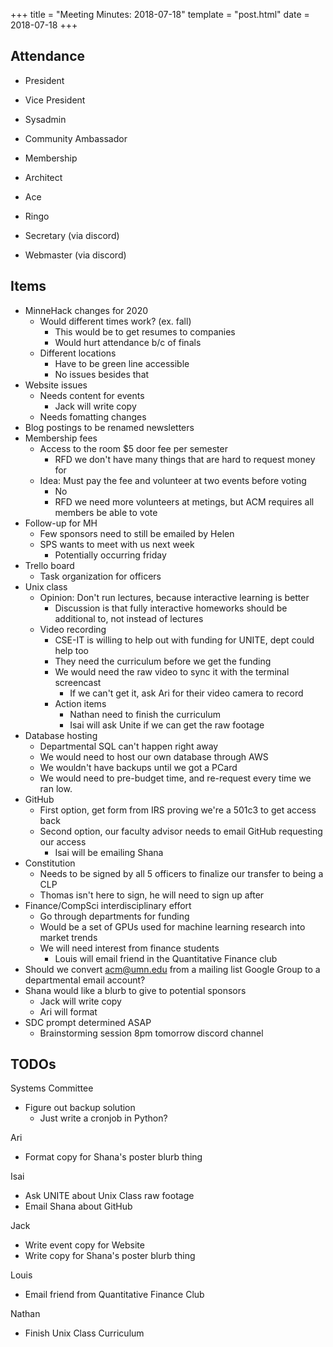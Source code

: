 +++
title = "Meeting Minutes: 2018-07-18"
template = "post.html"
date = 2018-07-18
+++

## Attendance

 - President
 - Vice President
 - Sysadmin
 - Community Ambassador

 - Membership
 - Architect
 - Ace
 - Ringo
 - Secretary (via discord)
 - Webmaster (via discord)

## Items

 - MinneHack changes for 2020
   - Would different times work? (ex. fall)
     - This would be to get resumes to companies
     - Would hurt attendance b/c of finals
   - Different locations
     - Have to be green line accessible
	 - No issues besides that
 - Website issues
   - Needs content for events
     - Jack will write copy
   - Needs fomatting changes
 - Blog postings to be renamed newsletters
 - Membership fees
   - Access to the room $5 door fee per semester
     - RFD we don't have many things that are hard to request money for
   - Idea: Must pay the fee and volunteer at two events before voting
     - No
	 - RFD we need more volunteers at metings, but ACM requires all members be able to vote
 - Follow-up for MH
   - Few sponsors need to still be emailed by Helen
   - SPS wants to meet with us next week
     - Potentially occurring friday
 - Trello board
   - Task organization for officers
 - Unix class
   - Opinion: Don't run lectures, because interactive learning is better
     - Discussion is that fully interactive homeworks should be additional to, not instead of lectures
   - Video recording
   	 - CSE-IT is willing to help out with funding for UNITE, dept could help too
	 - They need the curriculum before we get the funding
	 - We would need the raw video to sync it with the terminal screencast
	 	- If we can't get it, ask Ari for their video camera to record
	 - Action items
	   - Nathan need to finish the curriculum
	   - Isai will ask Unite if we can get the raw footage
 - Database hosting
	 - Departmental SQL can't happen right away
	 - We would need to host our own database through AWS
	 - We wouldn't have backups until we got a PCard
	 - We would need to pre-budget time, and re-request every time we ran low.
 - GitHub
   - First option, get form from IRS proving we're a 501c3 to get access back
   - Second option, our faculty advisor needs to email GitHub requesting our access
   	 - Isai will be emailing Shana
 - Constitution
   - Needs to be signed by all 5 officers to finalize our transfer to being a CLP
   - Thomas isn't here to sign, he will need to sign up after
 - Finance/CompSci interdisciplinary effort
   - Go through departments for funding
   - Would be a set of GPUs used for machine learning research into market trends
   - We will need interest from finance students
     - Louis will email friend in the Quantitative Finance club
 - Should we convert acm@umn.edu from a mailing list Google Group to a departmental email account?
 - Shana would like a blurb to give to potential sponsors
   - Jack will write copy
   - Ari will format
 - SDC prompt determined ASAP
   - Brainstorming session 8pm tomorrow discord channel

## TODOs

Systems Committee
 - Figure out backup solution
   - Just write a cronjob in Python?

Ari
 - Format copy for Shana's poster blurb thing

Isai
 - Ask UNITE about Unix Class raw footage
 - Email Shana about GitHub

Jack
 - Write event copy for Website
 - Write copy for Shana's poster blurb thing

Louis
 - Email friend from Quantitative Finance Club

Nathan
 - Finish Unix Class Curriculum
